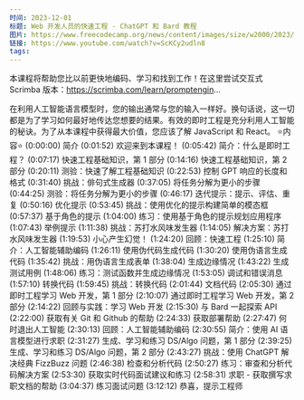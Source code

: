 ```yaml
---
时间: 2023-12-01
标题: Web 开发人员的快速工程 - ChatGPT 和 Bard 教程
图片: https://www.freecodecamp.org/news/content/images/size/w2000/2023/10/promptwebdev.png
链接: https://www.youtube.com/watch?v=ScKCy2udln8
tags:
---
```

本课程将帮助您比以前更快地编码、学习和找到工作！在这里尝试交互式 Scrimba 版本：https://scrimba.com/learn/promptengin...

在利用人工智能语言模型时，您的输出通常与您的输入一样好。换句话说，这一切都是为了学习如何最好地传达您想要的结果。有效的即时工程是充分利用人工智能的秘诀。为了从本课程中获得最大价值，您应该了解 JavaScript 和 React。
⭐️内容⭐️
(0:00:00) 简介
(0:01:52) 欢迎来到本课程！
(0:05:42) 简介：什么是即时工程？
(0:07:17) 快速工程基础知识，第 1 部分
(0:14:16) 快速工程基础知识，第 2 部分
(0:20:11) 测验：快速了解工程基础知识
(0:22:53) 控制 GPT 响应的长度和格式
(0:31:40) 挑战：俳句式生成器
(0:37:05) 将任务分解为更小的步骤
(0:44:25) 测验：将任务分解为更小的步骤
(0:46:17) 迭代提示：提示、评估、重复
(0:50:16) 优化提示
(0:53:45) 挑战：使用优化的提示构建简单的模态框
(0:57:37) 基于角色的提示
(1:04:00) 练习：使用基于角色的提示规划应用程序
(1:07:43) 举例提示
(1:11:38) 挑战：苏打水风味发生器
(1:14:05) 解决方案：苏打水风味发生器
(1:19:53) 小心产生幻觉！
(1:24:20) 回顾：快速工程
(1:25:10) 简介：人工智能辅助编码
(1:26:11) 使用伪代码生成代码
(1:30:20) 使用伪语言生成代码
(1:35:42) 挑战：用伪语言生成表单
(1:38:04) 生成边缘情况
(1:43:22) 生成测试用例
(1:48:06) 练习：测试函数并生成边缘情况
(1:53:05) 调试和错误消息
(1:57:10) 转换代码
(1:59:45) 挑战：转换代码
(2:01:44) 文档代码
(2:05:30) 通过即时工程学习 Web 开发，第 1 部分
(2:10:07) 通过即时工程学习 Web 开发，第 2 部分
(2:14:22) 回顾与实践：学习 Web 开发
(2:15:30) 与 Bard 一起探索 API
(2:22:00) 获取有关 Git 和 Github 的帮助
(2:24:33) 获取部署帮助
(2:27:47) 何时退出人工智能
(2:30:13) 回顾：人工智能辅助编码
(2:30:55) 简介：使用 AI 语言模型进行求职
(2:31:27) 生成、学习和练习 DS/Algo 问题，第 1 部分
(2:39:25) 生成、学习和练习 DS/Algo 问题，第 2 部分
(2:43:27) 挑战：使用 ChatGPT 解决经典 FizzBu​​zz 问题
(2:46:38) 检查和分析代码
(2:50:27) 练习：审查和分析代码解决方案
(2:53:30) 获取实时代码面试建议和练习
(2:58:31) 求职 - 获取撰写求职文档的帮助
(3:04:37) 练习面试问题
(3:12:12) 恭喜，提示工程师
